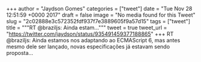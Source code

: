 
+++
author = "Jaydson Gomes"
categories = ["tweet"]
date = "Tue Nov 28 12:51:59 +0000 2017"
draft = false
image = "No media found for this Tweet"
slug = "2c02888e3c572352fdf937f7e3889605f9a57d15"
tags = ["tweet"]
title = """RT @braziljs: Ainda estam..."""
tweet = true
tweet_url = "https://twitter.com/jaydson/status/935491459377188865"
+++
RT @braziljs: Ainda estamos nos adaptando ao ECMAScript 6, mas antes mesmo dele ser lançado, novas especificações já estavam sendo proposta…
